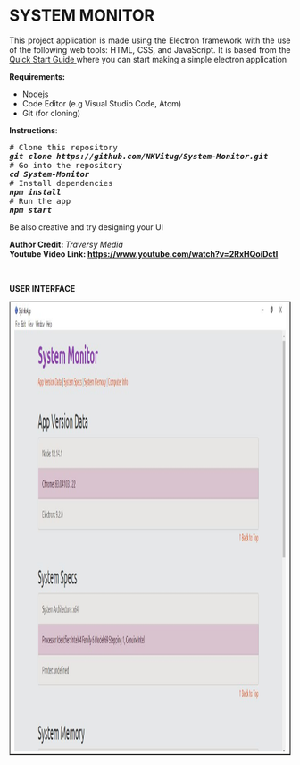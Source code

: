 <h1><strong>SYSTEM MONITOR&nbsp; </strong></h1>
<p style="text-align: justify;">This project application is made using the Electron framework with the use of the following web tools: HTML, CSS, and JavaScript. It is based from the <a href="https://www.electronjs.org/docs/tutorial/quick-start"> Quick Start Guide </a> where you can start making a simple electron application&nbsp;</p>
<p style="text-align: justify;"><strong>Requirements:</strong></p>
<ul>
  <li style="text-align: justify;">Nodejs</li>
  <li style="text-align: justify;">Code Editor (e.g Visual Studio Code, Atom)</li>
   <li style="text-align: justify;">Git (for cloning)</li>
</ul>
<p style="text-align: justify;"><strong>Instructions</strong>:</p>
<pre><span class="pl-c"># Clone this repository</span>
<strong><em>git clone https://github.com/NKVitug/System-Monitor.git</em>
</strong><span class="pl-c"># Go into the repository</span>
<strong><em><span class="pl-c1">cd</span> System-Monitor</em>
</strong><span class="pl-c"># Install dependencies</span>
<strong><em>npm install</em>
</strong><span class="pl-c"># Run the app</span>
<strong><em>npm start</em></strong></pre>
<p>Be also creative and try designing your UI</p>
<p><strong>Author Credit:&nbsp;</strong><em>Traversy Media<br /></em><strong>Youtube Video Link: <a href="https://www.youtube.com/watch?v=mr9Mtm_TRpw">https://www.youtube.com/watch?v=2RxHQoiDctI</a></strong></p>
<p>&nbsp;</p>
<p><strong>USER INTERFACE</strong></p>
<table style="border-collapse: collapse; width: 100%;" border="1">
  <tbody>
    <tr>
      <td style="width: 50%;"><img src="https://github.com/NKVitug/System-Monitor/blob/master/System-Monitor.JPG?raw=true" alt="System-Monitor" width="800" height="800"></td>
      </td>
    </tr>
  </tbody>
</table>

